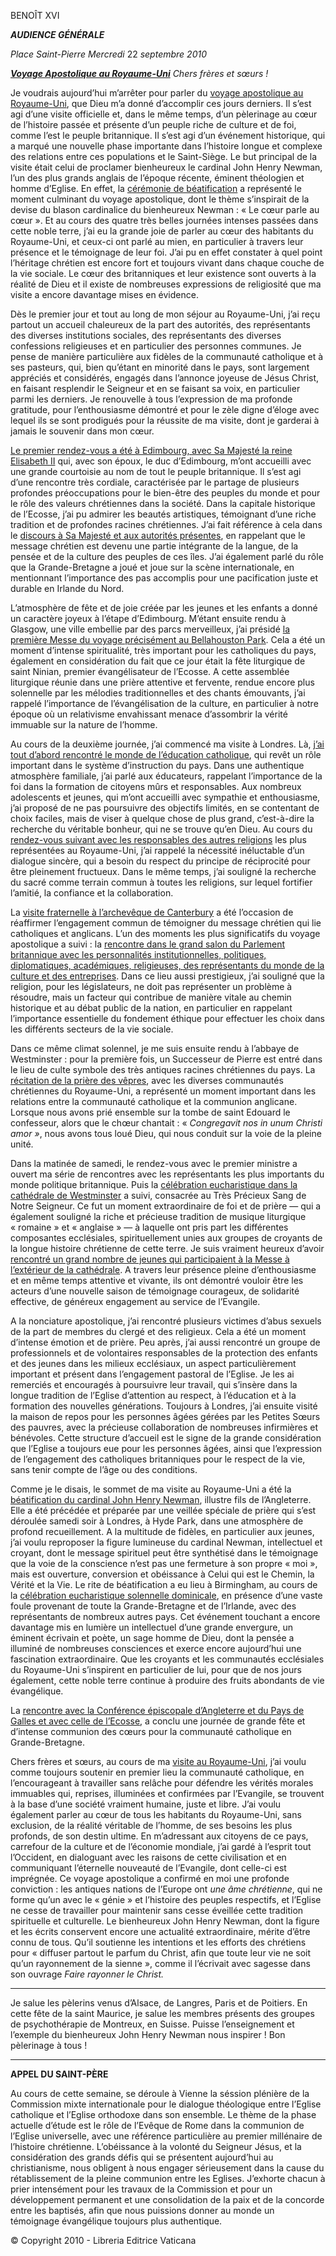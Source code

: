 BENOÎT XVI

***AUDIENCE GÉNÉRALE***

*Place Saint-Pierre* *Mercredi* 22 *septembre 2010*

***[Voyage Apostolique au Royaume-Uni](/content/benedict-xvi/fr/travels/2010/index_regno-unito.html)*** *Chers frères et sœurs !*

Je voudrais aujourd’hui m’arrêter pour parler du [voyage apostolique au Royaume-Uni](/content/benedict-xvi/fr/travels/2010/index_regno-unito.html), que Dieu m’a donné d’accomplir ces jours derniers. Il s’est agi d’une visite officielle et, dans le même temps, d’un pèlerinage au cœur de l’histoire passée et présente d’un peuple riche de culture et de foi, comme l’est le peuple britannique. Il s’est agi d’un événement historique, qui a marqué une nouvelle phase importante dans l’histoire longue et complexe des relations entre ces populations et le Saint-Siège. Le but principal de la visite était celui de proclamer bienheureux le cardinal John Henry Newman, l’un des plus grands anglais de l’époque récente, éminent théologien et homme d’Eglise. En effet, la [cérémonie de béatification](/content/benedict-xvi/fr/homilies/2010/documents/hf_ben-xvi_hom_20100919_beatif-newman.html) a représenté le moment culminant du voyage apostolique, dont le thème s’inspirait de la devise du blason cardinalice du bienheureux Newman : « Le cœur parle au cœur ». Et au cours des quatre très belles journées intenses passées dans cette noble terre, j’ai eu la grande joie de parler au cœur des habitants du Royaume-Uni, et ceux-ci ont parlé au mien, en particulier à travers leur présence et le témoignage de leur foi. J’ai pu en effet constater à quel point l’héritage chrétien est encore fort et toujours vivant dans chaque couche de la vie sociale. Le cœur des britanniques et leur existence sont ouverts à la réalité de Dieu et il existe de nombreuses expressions de religiosité que ma visite a encore davantage mises en évidence.

Dès le premier jour et tout au long de mon séjour au Royaume-Uni, j’ai reçu partout un accueil chaleureux de la part des autorités, des représentants des diverses institutions sociales, des représentants des diverses confessions religieuses et en particulier des personnes communes. Je pense de manière particulière aux fidèles de la communauté catholique et à ses pasteurs, qui, bien qu’étant en minorité dans le pays, sont largement appréciés et considérés, engagés dans l’annonce joyeuse de Jésus Christ, en faisant resplendir le Seigneur et en se faisant sa voix, en particulier parmi les derniers. Je renouvelle à tous l’expression de ma profonde gratitude, pour l’enthousiasme démontré et pour le zèle digne d’éloge avec lequel ils se sont prodigués pour la réussite de ma visite, dont je garderai à jamais le souvenir dans mon cœur.

[Le premier rendez-vous a été à Edimbourg, avec Sa Majesté la reine Elisabeth II](/content/benedict-xvi/fr/speeches/2010/september/documents/hf_ben-xvi_spe_20100916_incontro-autorita.html) qui, avec son époux, le duc d’Edimbourg, m’ont accueilli avec une grande courtoisie au nom de tout le peuple britannique. Il s’est agi d’une rencontre très cordiale, caractérisée par le partage de plusieurs profondes préoccupations pour le bien-être des peuples du monde et pour le rôle des valeurs chrétiennes dans la société. Dans la capitale historique de l’Ecosse, j’ai pu admirer les beautés artistiques, témoignant d’une riche tradition et de profondes racines chrétiennes. J’ai fait référence à cela dans le [discours à Sa Majesté et aux autorités présentes](/content/benedict-xvi/fr/speeches/2010/september/documents/hf_ben-xvi_spe_20100916_incontro-autorita.html), en rappelant que le message chrétien est devenu une partie intégrante de la langue, de la pensée et de la culture des peuples de ces îles. J’ai également parlé du rôle que la Grande-Bretagne a joué et joue sur la scène internationale, en mentionnant l’importance des pas accomplis pour une pacification juste et durable en Irlande du Nord.

L’atmosphère de fête et de joie créée par les jeunes et les enfants a donné un caractère joyeux à l’étape d’Edimbourg. M’étant ensuite rendu à Glasgow, une ville embellie par des parcs merveilleux, j’ai présidé [la première Messe du voyage précisément au Bellahouston Park](/content/benedict-xvi/fr/homilies/2010/documents/hf_ben-xvi_hom_20100916_glasgow.html). Cela a été un moment d’intense spiritualité, très important pour les catholiques du pays, également en considération du fait que ce jour était la fête liturgique de saint Ninian, premier évangélisateur de l’Ecosse. A cette assemblée liturgique réunie dans une prière attentive et fervente, rendue encore plus solennelle par les mélodies traditionnelles et des chants émouvants, j’ai rappelé l’importance de l’évangélisation de la culture, en particulier à notre époque où un relativisme envahissant menace d’assombrir la vérité immuable sur la nature de l’homme.

Au cours de la deuxième journée, j’ai commencé ma visite à Londres. Là, [j’ai tout d’abord rencontré le monde de l’éducation catholique](/content/benedict-xvi/fr/speeches/2010/september/documents/hf_ben-xvi_spe_20100917_mondo-educ.html), qui revêt un rôle important dans le système d’instruction du pays. Dans une authentique atmosphère familiale, j’ai parlé aux éducateurs, rappelant l’importance de la foi dans la formation de citoyens mûrs et responsables. Aux nombreux adolescents et jeunes, qui m’ont accueilli avec sympathie et enthousiasme, j’ai proposé de ne pas poursuivre des objectifs limités, en se contentant de choix faciles, mais de viser à quelque chose de plus grand, c’est-à-dire la recherche du véritable bonheur, qui ne se trouve qu’en Dieu. Au cours du [rendez-vous suivant avec les responsables des autres religions](/content/benedict-xvi/fr/speeches/2010/september/documents/hf_ben-xvi_spe_20100917_altre-religioni.html) les plus représentées au Royaume-Uni, j’ai rappelé la nécessité inéluctable d’un dialogue sincère, qui a besoin du respect du principe de réciprocité pour être pleinement fructueux. Dans le même temps, j’ai souligné la recherche du sacré comme terrain commun à toutes les religions, sur lequel fortifier l’amitié, la confiance et la collaboration.

La [visite fraternelle à l’archevêque de Canterbury](/content/benedict-xvi/fr/speeches/2010/september/documents/hf_ben-xvi_spe_20100917_arciv-canterbury.html) a été l’occasion de réaffirmer l’engagement commun de témoigner du message chrétien qui lie catholiques et anglicans. L’un des moments les plus significatifs du voyage apostolique a suivi : la [rencontre dans le grand salon du Parlement britannique avec les personnalités institutionnelles, politiques, diplomatiques, académiques, religieuses, des représentants du monde de la culture et des entreprises](/content/benedict-xvi/fr/speeches/2010/september/documents/hf_ben-xvi_spe_20100917_societa-civile.html). Dans ce lieu aussi prestigieux, j’ai souligné que la religion, pour les législateurs, ne doit pas représenter un problème à résoudre, mais un facteur qui contribue de manière vitale au chemin historique et au débat public de la nation, en particulier en rappelant l’importance essentielle du fondement éthique pour effectuer les choix dans les différents secteurs de la vie sociale.

Dans ce même climat solennel, je me suis ensuite rendu à l’abbaye de Westminster : pour la première fois, un Successeur de Pierre est entré dans le lieu de culte symbole des très antiques racines chrétiennes du pays. La [récitation de la prière des vêpres](/content/benedict-xvi/fr/speeches/2010/september/documents/hf_ben-xvi_spe_20100917_celebrazione-ecumenica.html), avec les diverses communautés chrétiennes du Royaume-Uni, a représenté un moment important dans les relations entre la communauté catholique et la communion anglicane. Lorsque nous avons prié ensemble sur la tombe de saint Edouard le confesseur, alors que le chœur chantait : « *Congregavit nos in unum Christi amor »*, nous avons tous loué Dieu, qui nous conduit sur la voie de la pleine unité.

Dans la matinée de samedi, le rendez-vous avec le premier ministre a ouvert ma série de rencontres avec les représentants les plus importants du monde politique britannique. Puis la [célébration eucharistique dans la cathédrale de Westminster](/content/benedict-xvi/fr/homilies/2010/documents/hf_ben-xvi_hom_20100918_westminster.html) a suivi, consacrée au Très Précieux Sang de Notre Seigneur. Ce fut un moment extraordinaire de foi et de prière — qui a également souligné la riche et précieuse tradition de musique liturgique « romaine » et « anglaise » — à laquelle ont pris part les différentes composantes ecclésiales, spirituellement unies aux groupes de croyants de la longue histoire chrétienne de cette terre. Je suis vraiment heureux d’avoir [rencontré un grand nombre de jeunes qui participaient à la Messe à l’extérieur de la cathédrale](/content/benedict-xvi/fr/homilies/2010/documents/hf_ben-xvi_hom_20100918_westminster.html#Salutation). A travers leur présence pleine d’enthousiasme et en même temps attentive et vivante, ils ont démontré vouloir être les acteurs d’une nouvelle saison de témoignage courageux, de solidarité effective, de généreux engagement au service de l’Evangile.

A la nonciature apostolique, j’ai rencontré plusieurs victimes d’abus sexuels de la part de membres du clergé et des religieux. Cela a été un moment d’intense émotion et de prière. Peu après, j’ai aussi rencontré un groupe de professionnels et de volontaires responsables de la protection des enfants et des jeunes dans les milieux ecclésiaux, un aspect particulièrement important et présent dans l’engagement pastoral de l’Eglise. Je les ai remerciés et encouragés à poursuivre leur travail, qui s’insère dans la longue tradition de l’Eglise d’attention au respect, à l’éducation et à la formation des nouvelles générations. Toujours à Londres, j’ai ensuite visité la maison de repos pour les personnes âgées gérées par les Petites Sœurs des pauvres, avec la précieuse collaboration de nombreuses infirmières et bénévoles. Cette structure d’accueil est le signe de la grande considération que l’Eglise a toujours eue pour les personnes âgées, ainsi que l’expression de l’engagement des catholiques britanniques pour le respect de la vie, sans tenir compte de l’âge ou des conditions.

Comme je le disais, le sommet de ma visite au Royaume-Uni a été la [béatification du cardinal John Henry Newman](/content/benedict-xvi/fr/homilies/2010/documents/hf_ben-xvi_hom_20100919_beatif-newman.html), illustre fils de l’Angleterre. Elle a été précédée et préparée par une veillée spéciale de prière qui s’est déroulée samedi soir à Londres, à Hyde Park, dans une atmosphère de profond recueillement. A la multitude de fidèles, en particulier aux jeunes, j’ai voulu reproposer la figure lumineuse du cardinal Newman, intellectuel et croyant, dont le message spirituel peut être synthétisé dans le témoignage que la voie de la conscience n’est pas une fermeture à son propre « moi », mais est ouverture, conversion et obéissance à Celui qui est le Chemin, la Vérité et la Vie. Le rite de béatification a eu lieu à Birmingham, au cours de la [célébration eucharistique solennelle dominicale](/content/benedict-xvi/fr/homilies/2010/documents/hf_ben-xvi_hom_20100919_beatif-newman.html), en présence d’une vaste foule provenant de toute la Grande-Bretagne et de l’Irlande, avec des représentants de nombreux autres pays. Cet événement touchant a encore davantage mis en lumière un intellectuel d’une grande envergure, un éminent écrivain et poète, un sage homme de Dieu, dont la pensée a illuminé de nombreuses consciences et exerce encore aujourd’hui une fascination extraordinaire. Que les croyants et les communautés ecclésiales du Royaume-Uni s’inspirent en particulier de lui, pour que de nos jours également, cette noble terre continue à produire des fruits abondants de vie évangélique.

La [rencontre avec la Conférence épiscopale d’Angleterre et du Pays de Galles et avec celle de l’Ecosse](/content/benedict-xvi/fr/speeches/2010/september/documents/hf_ben-xvi_spe_20100919_vescovi-inghilterra.html), a conclu une journée de grande fête et d’intense communion des cœurs pour la communauté catholique en Grande-Bretagne.

Chers frères et sœurs, au cours de ma [visite au Royaume-Uni](/content/benedict-xvi/fr/travels/2010/index_regno-unito.html), j’ai voulu comme toujours soutenir en premier lieu la communauté catholique, en l’encourageant à travailler sans relâche pour défendre les vérités morales immuables qui, reprises, illuminées et confirmées par l’Evangile, se trouvent à la base d’une société vraiment humaine, juste et libre. J’ai voulu également parler au cœur de tous les habitants du Royaume-Uni, sans exclusion, de la réalité véritable de l’homme, de ses besoins les plus profonds, de son destin ultime. En m’adressant aux citoyens de ce pays, carrefour de la culture et de l’économie mondiale, j’ai gardé à l’esprit tout l’Occident, en dialoguant avec les raisons de cette civilisation et en communiquant l’éternelle nouveauté de l’Evangile, dont celle-ci est imprégnée. Ce voyage apostolique a confirmé en moi une profonde conviction : les antiques nations de l’Europe ont *une âme chrétienne*, qui ne forme qu’un avec le « génie » et l’histoire des peuples respectifs, et l’Eglise ne cesse de travailler pour maintenir sans cesse éveillée cette tradition spirituelle et culturelle. Le bienheureux John Henry Newman, dont la figure et les écrits conservent encore une actualité extraordinaire, mérite d’être connu de tous. Qu’il soutienne les intentions et les efforts des chrétiens pour « diffuser partout le parfum du Christ, afin que toute leur vie ne soit qu’un rayonnement de la sienne », comme il l’écrivait avec sagesse dans son ouvrage *Faire rayonner le Christ.*

* * *

Je salue les pèlerins venus d’Alsace, de Langres, Paris et de Poitiers. En cette fête de la saint Maurice, je salue les membres présents des groupes de psychothérapie de Montreux, en Suisse. Puisse l’enseignement et l’exemple du bienheureux John Henry Newman nous inspirer ! Bon pèlerinage à tous !

* * *

**APPEL DU SAINT-PÈRE**

Au cours de cette semaine, se déroule à Vienne la séssion plénière de la Commission mixte internationale pour le dialogue théologique entre l’Eglise catholique et l’Eglise orthodoxe dans son ensemble. Le thème de la phase actuelle d’étude est le rôle de l’Evêque de Rome dans la communion de l’Eglise universelle, avec une référence particulière au premier millénaire de l’histoire chrétienne. L’obéissance à la volonté du Seigneur Jésus, et la considération des grands défis qui se présentent aujourd’hui au christianisme, nous obligent à nous engager sérieusement dans la cause du rétablissement de la pleine communion entre les Eglises. J’exhorte chacun à prier intensément pour les travaux de la Commission et pour un développement permanent et une consolidation de la paix et de la concorde entre les baptisés, afin que nous puissions donner au monde un témoignage évangélique toujours plus authentique.

© Copyright 2010 - Libreria Editrice Vaticana
